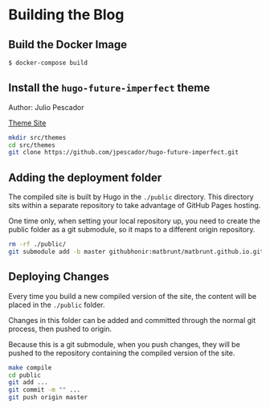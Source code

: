 # Building the Blog

## Build the Docker Image

```bash
$ docker-compose build
```

## Install the `hugo-future-imperfect` theme

Author: Julio Pescador

[Theme Site](https://themes.gohugo.io/future-imperfect/)

```bash
mkdir src/themes
cd src/themes
git clone https://github.com/jpescador/hugo-future-imperfect.git
```

## Adding the deployment folder

The compiled site is built by Hugo in the `./public` directory. This directory sits within a separate repository to take advantage of GitHub Pages hosting.

One time only, when setting your local repository up, you need to create the public folder as a git submodule, so it maps to a different origin repository.

```bash
rm -rf ./public/
git submodule add -b master githubhonir:matbrunt/matbrunt.github.io.git public
```

## Deploying Changes

Every time you build a new compiled version of the site, the content will be placed in the `./public` folder.

Changes in this folder can be added and committed through the normal git process, then pushed to origin.

Because this is a git submodule, when you push changes, they will be pushed to the repository containing the compiled version of the site.

```bash
make compile
cd public
git add ...
git commit -m "" ...
git push origin master
```

